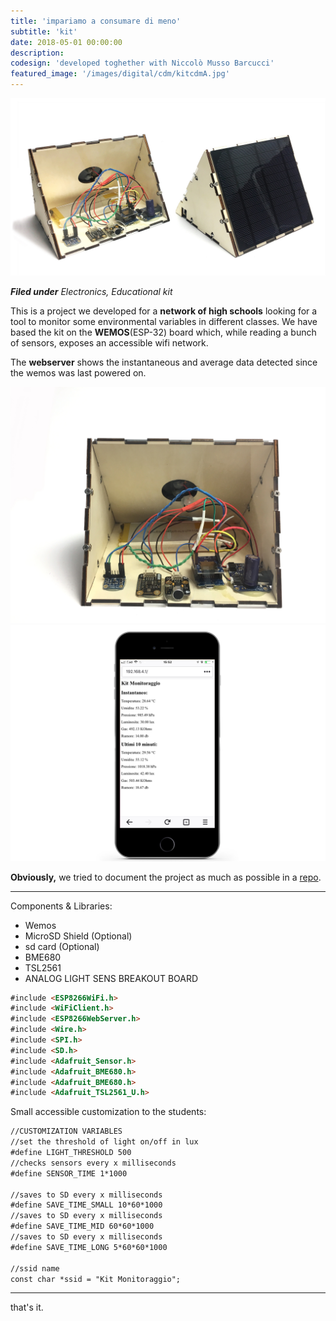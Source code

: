 ```yaml
---
title: 'impariamo a consumare di meno'
subtitle: 'kit'
date: 2018-05-01 00:00:00
description:
codesign: 'developed toghether with Niccolò Musso Barcucci'
featured_image: '/images/digital/cdm/kitcdmA.jpg'
---
```


![](/images/digital/cdm/kitcdmA.jpg)

_**Filed under** Electronics, Educational kit_

This is a project we developed for a **network of high schools** looking for a tool to monitor some environmental variables in different classes.
We have based the kit on the **WEMOS**(ESP-32) board which, while reading a bunch of sensors, exposes an accessible wifi network.

The **webserver** shows the instantaneous and average data detected since the wemos was last powered on.

<div class="gallery" data-columns="2">
	<img src="/images/digital/cdm/2.jpg">
	<img src="/images/digital/cdm/3.jpg">
</div>

**Obviously,** we tried to document the project as much as possible in a [repo](https://github.com/techlabtl/KitMonitorScuola).

---

Components & Libraries:

* Wemos
* MicroSD Shield (Optional)
* sd card (Optional)
* BME680
* TSL2561
* ANALOG LIGHT SENS BREAKOUT BOARD



```html
#include <ESP8266WiFi.h>
#include <WiFiClient.h>
#include <ESP8266WebServer.h>
#include <Wire.h>
#include <SPI.h>
#include <SD.h>
#include <Adafruit_Sensor.h>
#include <Adafruit_BME680.h>
#include <Adafruit_BME680.h>
#include <Adafruit_TSL2561_U.h>
```


Small accessible customization to the students:
```html
//CUSTOMIZATION VARIABLES
//set the threshold of light on/off in lux
#define LIGHT_THRESHOLD 500
//checks sensors every x milliseconds
#define SENSOR_TIME 1*1000

//saves to SD every x milliseconds
#define SAVE_TIME_SMALL 10*60*1000
//saves to SD every x milliseconds
#define SAVE_TIME_MID 60*60*1000
//saves to SD every x milliseconds
#define SAVE_TIME_LONG 5*60*60*1000

//ssid name
const char *ssid = "Kit Monitoraggio";
```

---

that's it.
